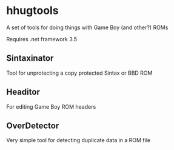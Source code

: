 hhugtools
=========
A set of tools for doing things with Game Boy (and other?) ROMs

Requires .net framework 3.5

Sintaxinator
------------
Tool for unprotecting a copy protected Sintax or BBD ROM

Headitor
--------
For editing Game Boy ROM headers

OverDetector
------------
Very simple tool for detecting duplicate data in a ROM file